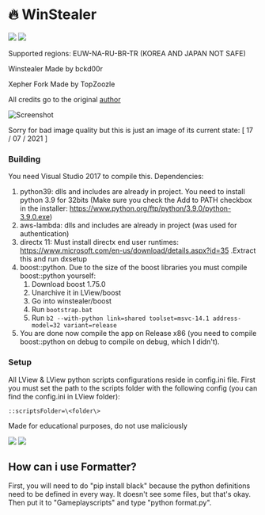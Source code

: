 # 🔥 WinStealer

<img src="https://flat.badgen.net/badge/RIOT/Undetected./green?icon=terminal">  
<img src="https://flat.badgen.net/badge/RIOT/BANS: 0/red?icon=terminal">

Supported regions: EUW-NA-RU-BR-TR (KOREA AND JAPAN NOT SAFE)


Winstealer Made by bckd00r

Xepher Fork Made by TopZoozle

All credits go to the original [author](https://github.com/CNLouisLiu/LViewLoL)

![Screenshot](https://user-images.githubusercontent.com/85362882/126047207-71b563b6-c8c6-4729-bc98-043f55c28492.png)

Sorry for bad image quality but this is just an image of its current state: [ 17 / 07 / 2021 ]

### Building

You need Visual Studio 2017 to compile this.
Dependencies:
  1. python39: dlls and includes are already in project. You need to install python 3.9 for 32bits (Make sure you check the Add to PATH checkbox in the installer: https://www.python.org/ftp/python/3.9.0/python-3.9.0.exe)
  3. aws-lambda: dlls and includes are already in project (was used for authentication)
  3. directx 11: Must install directx end user runtimes: https://www.microsoft.com/en-us/download/details.aspx?id=35 .Extract this and run dxsetup
  4. boost::python. Due to the size of the boost libraries you must compile boost::python yourself:
      1. Download boost 1.75.0 
      2. Unarchive it in LView/boost
      3. Go into winstealer/boost
      4. Run `bootstrap.bat`
      5. Run `b2 --with-python link=shared toolset=msvc-14.1 address-model=32 variant=release`
  5. You are done now compile the app on Release x86 (you need to compile boost::python on debug to compile on debug, which I didn't).
 ### Setup
 All LView & LView python scripts configurations reside in config.ini file. First you must set the path to the scripts folder with the following config (you can find the config.ini in LView folder):
 
  `::scriptsFolder=\<folder\>`
  

Made for educational purposes, do not use maliciously


<img src="https://flat.badgen.net/badge/RIOT/Undetected./green?icon=terminal">  <img src="https://flat.badgen.net/badge/RIOT/BANS: 0/red?icon=terminal">

## How can i use Formatter?

First, you will need to do "pip install black" because the python definitions need to be defined in every way. It doesn't see some files, but that's okay. Then put it to "Gameplayscripts" and type "python format.py".

